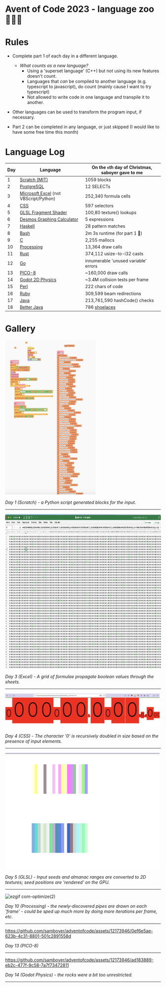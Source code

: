 # Avent of Code 2023 - language zoo 🦒🦏🦓

# Rules

- Complete part 1 of each day in a different language.
  - _What counts as a new language?_
    - Using a 'superset language' (C++) but not using its new features doesn't count.
    - Languages that _can_ be compiled to another language (e.g. typescript to javascript), do count (mainly cause I want to try typescript)
    - Not allowed to write code in one language and transpile it to another.
- Other languages can be used to transform the program input, if necessary.

- Part 2 can be completed in any language, or just skipped (I would like to have some free time this month)

# Language Log

| Day | Language                                  | On the `n`th day of Christmas, saboyer gave to me |
| --- | ----------------------------------------- | ----------- |
| 1   | [Scratch (MIT)](https://scratch.mit.edu/) | 1059 blocks |
| 2   | [PostgreSQL](https://www.postgresql.org/)  | 12 SELECTs  |
| 3   | [Microsoft Excel](https://www.microsoft.com/en-gb/microsoft-365/excel) (not VBScript/Python)| 252,340 formula cells |
| 4   | [CSS](https://developer.mozilla.org/en-US/docs/Web/CSS) | 597 selectors  |
| 5   | [GLSL Fragment Shader](https://www.khronos.org/opengl/wiki/Fragment_Shader) | 100,80 texture() lookups  |
| 6   | [Desmos Graphing Calculator](https://www.desmos.com/calculator/rxfzqlgozn) | 5 expressions  |
| 7   | [Haskell](https://haskell.org) | 28 pattern matches  |
| 8   | [Bash](https://www.gnu.org/software/bash/manual/) | 2m 3s runtime (for part 1 😬) |
| 9   | [C](https://en.wikipedia.org/wiki/C_(programming_language)/) | 2,255 mallocs |
| 10  | [Processing](https://processing.org/) | 13,364 draw calls |
| 11 | [Rust](https://rust-lang.org) | 374,112 usize-to-i32 casts |
| 12 | [Go](https://golang.org) | innumerable 'unused variable' errors |
| 13 | [PICO-8](https://www.lexaloffle.com/pico-8.php) | ~160,000 draw calls |
| 14 | [Godot 2D Physics](https://godotengine.org/) | ~3.4M collision tests per frame |
| 15 | [Perl](https://www.perl.org/) | 222 chars of code |
| 16 | [Ruby](https://www.ruby-lang.org/en/) | 309,599 beam redirections |
| 17 | [Java](https://www.oracle.com/java/) | 213,761,590 hashCode() checks |
| 18 | [Better Java](https://scala-lang.org/) | 786 [shoelaces](https://en.wikipedia.org/wiki/Shoelace_formula) |


# Gallery

<img src="2023/gallery/day1.jpg" alt="drawing" height="500"/>

_Day 1 (Scratch) - a Python script generated blocks for the input._

---

<img src="2023/gallery/day3.png" height="500"/>

_Day 3 (Excel) - A grid of formulae propagate boolean values through the sheets._

---

<img src="2023/gallery/day4.png" width="500"/>

_Day 4 (CSS) - The character '0' is recursively doubled in size based on the presence of input elements._

---

<img src="2023/gallery/day5.png" width="500"/>

_Day 5 (GLSL) - Input seeds and almanac ranges are converted to 2D textures; seed positions are 'rendered' on the GPU._

---

![ezgif com-optimize(2)](https://github.com/samboyer/adventofcode/assets/12173946/c56a37f2-8d12-402d-8960-2d85434189ac)


_Day 10 (Processing) - the newly-discovered pipes are drawn on each 'frame' - could be sped up much more by doing more iterations per frame, etc._

---

https://github.com/samboyer/adventofcode/assets/12173946/0ef6e5ae-623b-4c31-8801-501c2891558d

_Day 13 (PICO-8)_

---



https://github.com/samboyer/adventofcode/assets/12173946/ad183889-eb2c-477f-9c58-7a7f73472811



_Day 14 (Godot Physics) - the rocks were a bit too unrestricted._

---
